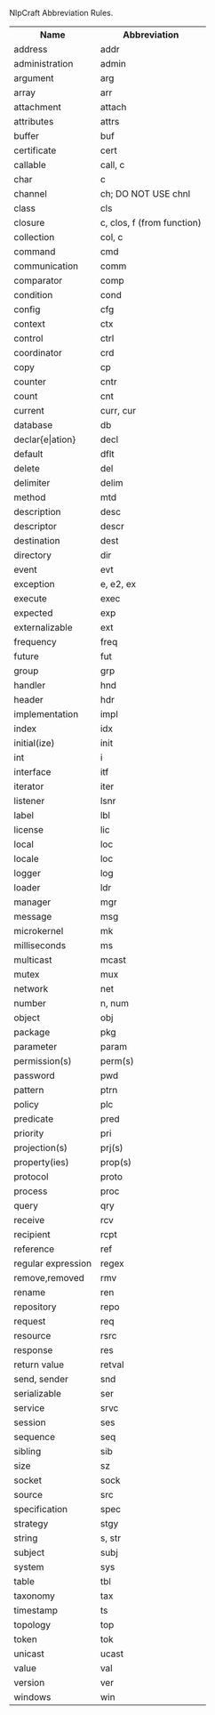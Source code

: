 NlpCraft Abbreviation Rules.

<table>
<tr><th>Name</th><th>Abbreviation</th></tr>
<tr><td>address</td><td>addr</td></tr>
<tr><td>administration</td><td>admin</td></tr>
<tr><td>argument</td><td>arg</td></tr>
<tr><td>array</td><td>arr</td></tr>
<tr><td>attachment</td><td>attach</td></tr>
<tr><td>attributes</td><td>attrs</td></tr>
<tr><td>buffer</td><td> buf</td></tr>
<tr><td>certificate</td><td>cert</td></tr>
<tr><td>callable</td><td>call, c</td></tr>
<tr><td>char</td><td>c</td></tr>
<tr><td>channel</td></td><td>ch; DO NOT USE chnl</td></tr>
<tr><td>class</td><td>cls</td></tr>
<tr><td>closure</td><td>c, clos, f (from function)</td></tr>
<tr><td>collection</td><td>col, c</td></tr>
<tr><td>command</td><td>cmd</td></tr>
<tr><td>communication</td><td>comm</td></tr>
<tr><td>comparator</td><td>comp</td></tr>
<tr><td>condition</td><td>cond</td></tr>
<tr><td>config</td><td>cfg</td></tr>
<tr><td>context</td><td>ctx</td></tr>
<tr><td>control</td><td>ctrl</td></tr>
<tr><td>coordinator</td><td>crd</td></tr>
<tr><td>copy</td><td>cp</td></tr>
<tr><td>counter</td><td>cntr</td></tr>
<tr><td>count</td><td>cnt</td></tr>
<tr><td>current</td><td>curr, cur</td></tr>
<tr><td>database</td><td>db</td></tr>
<tr><td>declar{e|ation}</td><td>decl</td></tr>
<tr><td>default</td><td>dflt</td></tr>
<tr><td>delete</td><td>del</td></tr>
<tr><td>delimiter</td><td>delim</td></tr>
<tr><td>method</td><td>mtd</td></tr>
<tr><td>description</td><td>desc</td></tr>
<tr><td>descriptor</td><td>descr</td></tr>
<tr><td>destination</td><td>dest</td></tr>
<tr><td>directory</td><td>dir</td></tr>
<tr><td>event</td><td>evt</td></tr>
<tr><td>exception</td><td>e, e2, ex</td></tr>
<tr><td>execute</td><td>exec</td></tr>
<tr><td>expected</td><td>exp</td></tr>
<tr><td>externalizable</td><td>ext</td></tr>
<tr><td>frequency</td><td>freq</td></tr>
<tr><td>future</td><td>fut</td></tr>
<tr><td>group</td><td>grp</td></tr>
<tr><td>handler</td><td>hnd</td></tr>
<tr><td>header</td><td>hdr</td></tr>
<tr><td>implementation</td><td>impl</td></tr>
<tr><td>index</td><td>idx</td></tr>
<tr><td>initial(ize)</td><td>init</td></tr>
<tr><td>int</td><td>i</td></tr>
<tr><td>interface</td><td>itf</td></tr>
<tr><td>iterator</td><td>iter</td></tr>
<tr><td>listener</td><td>lsnr</td></tr>
<tr><td>label</td><td>lbl</td></tr>
<tr><td>license</td><td>lic</td></tr>
<tr><td>local</td><td>loc</td></tr>
<tr><td>locale</td><td>loc</td></tr>
<tr><td>logger</td><td>log</td></tr>
<tr><td>loader</td><td>ldr</td></tr>
<tr><td>manager</td><td>mgr</td></tr>
<tr><td>message</td><td>msg</td></tr>
<tr><td>microkernel</td><td>mk</td></tr>
<tr><td>milliseconds</td><td>ms</td></tr>
<tr><td>multicast</td><td>mcast</td></tr>
<tr><td>mutex</td><td>mux</td></tr>
<tr><td>network</td><td>net</td></tr>
<tr><td>number</td><td>n, num</td></tr>
<tr><td>object</td><td>obj</td></tr>
<tr><td>package</td><td>pkg</td></tr>
<tr><td>parameter</td><td>param</td></tr>
<tr><td>permission(s)</td><td>perm(s)</td></tr>
<tr><td>password</td><td>pwd</td></tr>
<tr><td>pattern</td><td>ptrn</td></tr>
<tr><td>policy</td><td>plc</td></tr>
<tr><td>predicate</td><td>pred</td></tr>
<tr><td>priority</td><td>pri</td></tr>
<tr><td>projection(s)</td><td>prj(s)</td></tr>
<tr><td>property(ies)</td><td>prop(s)</td></tr>
<tr><td>protocol</td><td>proto</td></tr>
<tr><td>process</td><td>proc</td></tr>
<tr><td>query</td><td>qry</td></tr>
<tr><td>receive</td><td>rcv</td></tr>
<tr><td>recipient</td><td>rcpt</td></tr>
<tr><td>reference</td><td>ref</td></tr>
<tr><td>regular expression</td><td>regex</td></tr>
<tr><td>remove,removed</td><td>rmv</td></tr>
<tr><td>rename</td><td>ren</td></tr>
<tr><td>repository</td><td>repo</td></tr>
<tr><td>request</td><td>req</td></tr>
<tr><td>resource</td><td>rsrc</td></tr>
<tr><td>response</td><td>res</td></tr>
<tr><td>return value</td><td>retval</td></tr>
<tr><td>send, sender</td><td>snd</td></tr>
<tr><td>serializable</td><td>ser</td></tr>
<tr><td>service</td><td>srvc</td></tr>
<tr><td>session</td><td>ses</td></tr>
<tr><td>sequence</td><td>seq</td></tr>
<tr><td>sibling</td><td>sib</td></tr>
<tr><td>size</td><td>sz</td></tr>
<tr><td>socket</td><td>sock</td></tr>
<tr><td>source</td><td>src</td></tr>
<tr><td>specification</td><td>spec</td></tr>
<tr><td>strategy</td><td>stgy</td></tr>
<tr><td>string</td><td>s, str</td></tr>
<tr><td>subject</td><td>subj</td></tr>
<tr><td>system</td><td>sys</td></tr>
<tr><td>table</td><td>tbl</td></tr>
<tr><td>taxonomy</td><td>tax</td></tr>
<tr><td>timestamp</td><td>ts</td></tr>
<tr><td>topology</td><td>top</td></tr>
<tr><td>token</td><td>tok</td></tr>
<tr><td>unicast</td><td>ucast</td></tr>
<tr><td>value</td><td>val</td></tr>
<tr><td>version</td><td>ver</td></tr>
<tr><td>windows</td><td>win</td></tr>
</table></td></tr>
